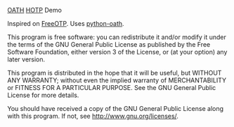 [OATH][1] [HOTP][2] Demo

Inspired on [FreeOTP][3]. Uses [python-oath][4].

This program is free software: you can redistribute it and/or modify it under the terms of the GNU General Public License as published by the Free Software Foundation, either version 3 of the License, or (at your option) any later version.

This program is distributed in the hope that it will be useful, but WITHOUT ANY WARRANTY; without even the implied warranty of MERCHANTABILITY or FITNESS FOR A PARTICULAR PURPOSE.  See the GNU General Public License for more details.

You should have received a copy of the GNU General Public License along with this program.  If not, see <http://www.gnu.org/licenses/>.

  [1]: http://www.openauthentication.org/
  [2]: http://www.ietf.org/rfc/rfc4226.txt
  [3]: http://github.com/ghoff/oathotp
  [4]: https://github.com/bdauvergne/python-oath/
